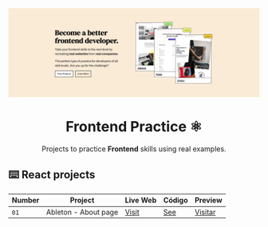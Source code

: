 <div align="center">

<img alt="Frontend Practice Projects" src="./public/frontend_practice.png" />

# Frontend Practice ⚛️

Projects to practice **Frontend** skills using real examples.

</div>

## ⌨️ React projects

| Number | Project              | Live Web                               | Código                  | Preview     |
| ------ | -------------------- | -------------------------------------- | ----------------------- | ----------- |
| `01`   | Ableton - About page | [Visit](https://ableton.com/en/about/) | [See](projects/ableton) | [Visitar]() |
